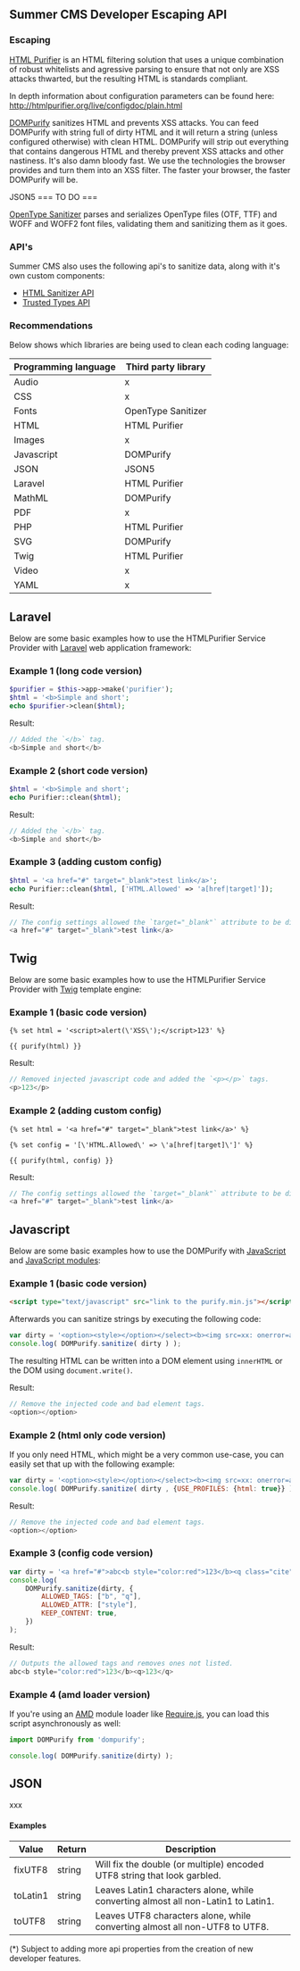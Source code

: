 ## Summer CMS Developer Escaping API

### Escaping

[HTML Purifier](http://htmlpurifier.org/) is an HTML filtering solution that uses a unique combination of robust whitelists and agressive parsing to ensure that not only are XSS attacks thwarted, but the resulting HTML is standards compliant.

In depth information about configuration parameters can be found here: http://htmlpurifier.org/live/configdoc/plain.html

[DOMPurify](https://cure53.de/purify) sanitizes HTML and prevents XSS attacks. You can feed DOMPurify with string full of dirty HTML and it will return a string (unless configured otherwise) with clean HTML. DOMPurify will strip out everything that contains dangerous HTML and thereby prevent XSS attacks and other nastiness. It's also damn bloody fast. We use the technologies the browser provides and turn them into an XSS filter. The faster your browser, the faster DOMPurify will be.

JSON5 === TO DO ===

[OpenType Sanitizer](https://github.com/khaledhosny/ots) parses and serializes OpenType files (OTF, TTF) and WOFF and WOFF2 font files, validating them and sanitizing them as it goes.

### API's

Summer CMS also uses the following api's to sanitize data, along with it's own custom components:

- [HTML Sanitizer API](https://wicg.github.io/sanitizer-api/)
- [Trusted Types API](https://w3c.github.io/webappsec-trusted-types/dist/spec/)

### Recommendations

Below shows which libraries are being used to clean each coding language:

Programming language | Third party library
---|---
Audio | x
CSS | x
Fonts | OpenType Sanitizer
HTML | HTML Purifier
Images | x
Javascript | DOMPurify
JSON | JSON5
Laravel | HTML Purifier
MathML | DOMPurify
PDF | x
PHP | HTML Purifier
SVG | DOMPurify
Twig | HTML Purifier
Video | x
YAML | x


## Laravel

Below are some basic examples how to use the HTMLPurifier Service Provider with [Laravel](https://laravel.com/) web application framework:

### Example 1 (long code version)

```php
$purifier = $this->app->make('purifier');
$html = '<b>Simple and short';
echo $purifier->clean($html);
```

Result:

```php
// Added the `</b>` tag.
<b>Simple and short</b>
```

### Example 2 (short code version)

```php
$html = '<b>Simple and short';
echo Purifier::clean($html);
```

Result:

```php
// Added the `</b>` tag.
<b>Simple and short</b>
```

### Example 3 (adding custom config)

```php
$html = '<a href="#" target="_blank">test link</a>';
echo Purifier::clean($html, ['HTML.Allowed' => 'a[href|target]']);
```

Result:

```php
// The config settings allowed the `target="_blank"` attribute to be displayed in the result.
<a href="#" target="_blank">test link</a>
``` 

## Twig

Below are some basic examples how to use the HTMLPurifier Service Provider with [Twig](https://twig.symfony.com/) template engine:

### Example 1 (basic code version)

```twig
{% set html = '<script>alert(\'XSS\');</script>123' %}

{{ purify(html) }}
```

Result:

```php
// Removed injected javascript code and added the `<p></p>` tags.
<p>123</p>
```

### Example 2 (adding custom config)

```twig
{% set html = '<a href="#" target="_blank">test link</a>' %}

{% set config = '[\'HTML.Allowed\' => \'a[href|target]\']' %}

{{ purify(html, config) }}
```

Result:

```php
// The config settings allowed the `target="_blank"` attribute to be displayed in the result.
<a href="#" target="_blank">test link</a>
``` 

## Javascript

Below are some basic examples how to use the DOMPurify with [JavaScript](https://developer.mozilla.org/en-US/docs/Web/JavaScript) and [JavaScript modules](https://developer.mozilla.org/en-US/docs/Web/JavaScript/Guide/Modules):

### Example 1 (basic code version)

```html
<script type="text/javascript" src="link to the purify.min.js"></script>
```

Afterwards you can sanitize strings by executing the following code:

```js
var dirty = '<option><style></option></select><b><img src=xx: onerror=alert(1)></style></option>';
console.log( DOMPurify.sanitize( dirty ) );
```

The resulting HTML can be written into a DOM element using `innerHTML` or the DOM using `document.write()`.

Result:

```php
// Remove the injected code and bad element tags.
<option></option>
```

### Example 2 (html only code version)

If you only need HTML, which might be a very common use-case, you can easily set that up with the following example:

```js
var dirty = '<option><style></option></select><b><img src=xx: onerror=alert(1)></style></option>';
console.log( DOMPurify.sanitize( dirty , {USE_PROFILES: {html: true}} ) );
```

Result:

```php
// Remove the injected code and bad element tags.
<option></option>
```

### Example 3 (config code version)

```js
var dirty = '<a href="#">abc<b style="color:red">123</b><q class="cite">123</b></a>';
console.log(
    DOMPurify.sanitize(dirty, {
        ALLOWED_TAGS: ["b", "q"],
        ALLOWED_ATTR: ["style"],
        KEEP_CONTENT: true,
    })
);
```  
        
Result:

```php
// Outputs the allowed tags and removes ones not listed.
abc<b style="color:red">123</b><q>123</q>
```        
        
### Example 4 (amd loader version)

If you're using an [AMD](https://github.com/amdjs/amdjs-api/wiki/AMD) module loader like [Require.js](http://requirejs.org/), you can load this script asynchronously as well:

```js
import DOMPurify from 'dompurify';

console.log( DOMPurify.sanitize(dirty) );
```

## JSON

xxx



#### Examples




Value | Return | Description
---|---|---
fixUTF8 | string | Will fix the double (or multiple) encoded UTF8 string that look garbled.
toLatin1 | string | Leaves Latin1 characters alone, while converting almost all non-Latin1 to Latin1.
toUTF8 | string | Leaves UTF8 characters alone, while converting almost all non-UTF8 to UTF8.

(*) Subject to adding more api properties from the creation of new developer features.
